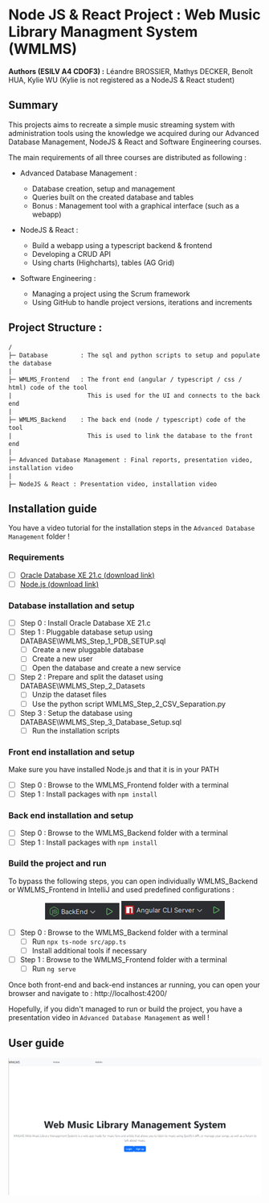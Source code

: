 # Node JS & React Project : Web Music Library Managment System (WMLMS)

**Authors (ESILV A4 CDOF3) :** Léandre BROSSIER, Mathys DECKER, Benoît HUA, Kylie WU (Kylie is not registered as a NodeJS & React student)

## Summary

This projects aims to recreate a simple music streaming system with administration tools using the knowledge we acquired during our Advanced Database Management, NodeJS & React and Software Engineering courses.  

The main requirements of all three courses are distributed as following :

- Advanced Database Management : 
  - Database creation, setup and management
  - Queries built on the created database and tables
  - Bonus : Management tool with a graphical interface (such as a webapp) 
  
- NodeJS & React :
  - Build a  webapp using a typescript backend & frontend
  - Developing a CRUD API
  - Using charts (Highcharts), tables (AG Grid)
  
- Software Engineering :
  - Managing a project using the Scrum framework
  - Using GitHub to handle project versions, iterations and increments

## Project Structure : 

```
/
├─ Database         : The sql and python scripts to setup and populate the database
|
├─ WMLMS_Frontend   : The front end (angular / typescript / css / html) code of the tool
|                     This is used for the UI and connects to the back end
|           
├─ WMLMS_Backend    : The back end (node / typescript) code of the tool
|                     This is used to link the database to the front end
|
├─ Advanced Database Management : Final reports, presentation video, installation video
|
├─ NodeJS & React : Presentation video, installation video

```

## Installation guide

You have a video tutorial for the installation steps in the `Advanced Database Management` folder !

### Requirements

- [ ] [Oracle Database XE 21.c (download link)](https://www.oracle.com/database/technologies/xe-downloads.html)
- [ ] [Node.js (download link)](https://nodejs.org/en)

### Database installation and setup

- [ ] Step 0 : Install Oracle Database XE 21.c
- [ ] Step 1 : Pluggable database setup using DATABASE\WMLMS_Step_1_PDB_SETUP.sql
  - [ ] Create a new pluggable database
  - [ ] Create a new user
  - [ ] Open the database and create a new service
- [ ] Step 2 : Prepare and split the dataset using DATABASE\WMLMS_Step_2_Datasets
  - [ ] Unzip the dataset files
  - [ ] Use the python script WMLMS_Step_2_CSV_Separation.py 
- [ ] Step 3 : Setup the database using  DATABASE\WMLMS_Step_3_Database_Setup.sql
  - [ ] Run the installation scripts

### Front end installation and setup

Make sure you have installed Node.js and that it is in your PATH

- [ ] Step 0 : Browse to the WMLMS_Frontend folder with a terminal
- [ ] Step 1 : Install packages with `npm install`

### Back end installation and setup

- [ ] Step 0 : Browse to the WMLMS_Backend folder with a terminal
- [ ] Step 1 : Install packages with `npm install`

### Build the project and run

To bypass the following steps, you can open individually WMLMS_Backend or WMLMS_Frontend in IntelliJ and used predefined configurations :

<p align="center">
 <img src="Advanced Database Management/Readme_Assets/IntelliJ_Backend_Run.png" />
 <img src="Advanced Database Management/Readme_Assets//IntelliJ_Frontend_Run.png" />
</p>


- [ ] Step 0 : Browse to the WMLMS_Backend folder with a terminal
  - [ ] Run `npx ts-node src/app.ts`
  - [ ] Install additional tools if necessary
- [ ] Step 1 : Browse to the WMLMS_Frontend folder with a terminal
  - [ ] Run `ng serve`

Once both front-end and back-end instances ar running, you can open your browser and navigate to : http://localhost:4200/

Hopefully, if you didn't managed to run or build the project, you have a presentation video in `Advanced Database Management` as well !

## User guide

![alt text](NodeJS_React/Readme_Ressources/UG_Home.png)
